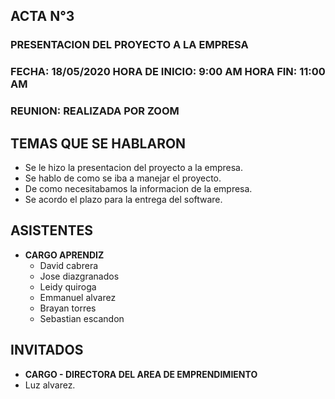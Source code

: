 ##		**ACTA N°3**

### PRESENTACION DEL PROYECTO A LA EMPRESA

### FECHA: 18/05/2020  HORA DE INICIO: 9:00 AM  HORA FIN: 11:00 AM

### REUNION: REALIZADA POR ZOOM 

## **TEMAS QUE SE HABLARON**
- Se le hizo la presentacion del proyecto a la empresa.
- Se hablo de como se iba a manejar el proyecto.
- De como necesitabamos la informacion de la empresa.
- Se acordo el plazo para la entrega del software.



## **ASISTENTES**
- **CARGO APRENDIZ**
	- David cabrera
	- Jose diazgranados
	- Leidy quiroga
	- Emmanuel alvarez
	- Brayan torres
	- Sebastian escandon

## **INVITADOS**
- **CARGO - DIRECTORA DEL AREA DE EMPRENDIMIENTO**
- Luz alvarez.